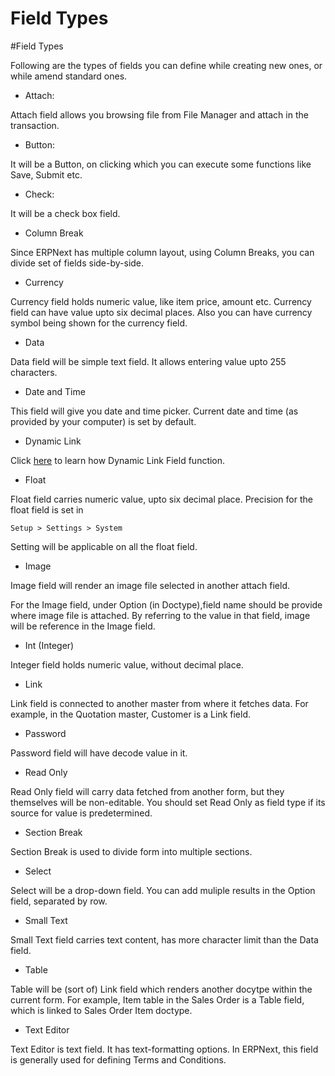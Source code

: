 # Field Types

#Field Types

Following are the types of fields you can define while creating new ones, or while amend standard ones.

- Attach: 

Attach field allows you browsing file from File Manager and attach in the transaction.

- Button: 

It will be a Button, on clicking which you can execute some functions like Save, Submit etc. 

- Check:

It will be a check box field. 

- Column Break

Since ERPNext has multiple column layout, using Column Breaks, you can divide set of fields side-by-side. 

- Currency

Currency field holds numeric value, like item price, amount etc. Currency field can have value upto six decimal places. Also you can have currency symbol being shown for the currency field.

- Data

Data field will be simple text field. It allows entering value upto 255 characters.

- Date and Time

This field will give you date and time picker. Current date and time (as provided by your computer) is set by default. 

- Dynamic Link

Click [here]({{docs_base_url}}/user/manual/en/customize-erpnext/articles/managing-dynamic-link-fields.html) to learn how Dynamic Link Field function.

- Float

Float field carries numeric value, upto six decimal place. Precision for the float field is set in
 
`Setup > Settings > System`

Setting will be applicable on all the float field. 

- Image

Image field will render an image file selected in another attach field. 

For the Image field, under Option (in Doctype),field name should be provide where image file is attached. By referring to the value in that field, image will be reference in the Image field.

- Int (Integer)

Integer field holds numeric value, without decimal place.

- Link

Link field is connected to another master from where it fetches data. For example, in the Quotation master, Customer is a Link field.

- Password

Password field will have decode value in it.

- Read Only

Read Only field will carry data fetched from another form, but they themselves will be non-editable. You should set Read Only as field type if its source for value is predetermined.

- Section Break

Section Break is used to divide form into multiple sections. 

- Select

Select will be a drop-down field. You can add muliple results in the Option field, separated by row.

- Small Text

Small Text field carries text content, has more character limit than the Data field.

- Table

Table will be (sort of) Link field which renders another docytpe within the current form. For example, Item table in the Sales Order is a Table field, which is linked to Sales Order Item doctype.

- Text Editor

Text Editor is text field. It has text-formatting options. In ERPNext, this field is generally used for defining Terms and Conditions.

<!-- markdown -->